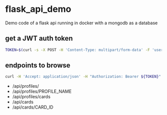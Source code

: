 # flask_api_demo
Demo code of a flask api running in docker with a mongodb as a database

## get a JWT auth token
```bash
TOKEN=$(curl -s -X POST -H 'Content-Type: multipart/form-data' -F 'username=superone' -F 'password=superone' http://YOUR_DOMAIN_HERE/auth/login | jq -r '.token')
```

## endpoints to browse

```bash
curl -H 'Accept: application/json' -H "Authorization: Bearer ${TOKEN}" http://YOUR_DOMAIN_HERE/api/profiles/ | jq .
```
- /api/profiles/
- /api/profiles/PROFILE_NAME
- /api/profiles/cards
- /api/cards
- /api/cards/CARD_ID